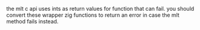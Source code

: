the mlt c api uses ints as return values for function that can fail. you should convert these wrapper zig functions to return an error in case the mlt method fails instead.